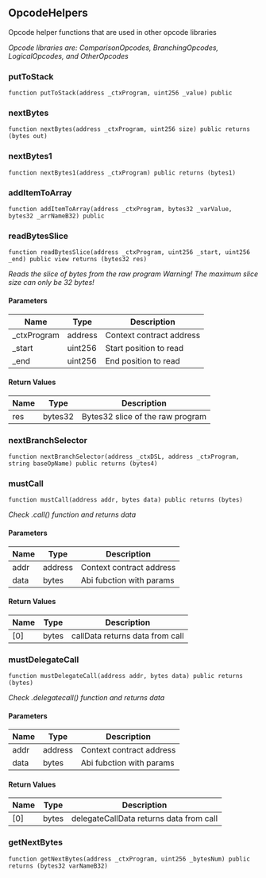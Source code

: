 ## OpcodeHelpers

Opcode helper functions that are used in other opcode libraries

_Opcode libraries are: ComparisonOpcodes, BranchingOpcodes, LogicalOpcodes, and OtherOpcodes_

### putToStack

```solidity
function putToStack(address _ctxProgram, uint256 _value) public
```

### nextBytes

```solidity
function nextBytes(address _ctxProgram, uint256 size) public returns (bytes out)
```

### nextBytes1

```solidity
function nextBytes1(address _ctxProgram) public returns (bytes1)
```

### addItemToArray

```solidity
function addItemToArray(address _ctxProgram, bytes32 _varValue, bytes32 _arrNameB32) public
```

### readBytesSlice

```solidity
function readBytesSlice(address _ctxProgram, uint256 _start, uint256 _end) public view returns (bytes32 res)
```

_Reads the slice of bytes from the raw program
Warning! The maximum slice size can only be 32 bytes!_

#### Parameters

| Name | Type | Description |
| ---- | ---- | ----------- |
| _ctxProgram | address | Context contract address |
| _start | uint256 | Start position to read |
| _end | uint256 | End position to read |

#### Return Values

| Name | Type | Description |
| ---- | ---- | ----------- |
| res | bytes32 | Bytes32 slice of the raw program |

### nextBranchSelector

```solidity
function nextBranchSelector(address _ctxDSL, address _ctxProgram, string baseOpName) public returns (bytes4)
```

### mustCall

```solidity
function mustCall(address addr, bytes data) public returns (bytes)
```

_Check .call() function and returns data_

#### Parameters

| Name | Type | Description |
| ---- | ---- | ----------- |
| addr | address | Context contract address |
| data | bytes | Abi fubction with params |

#### Return Values

| Name | Type | Description |
| ---- | ---- | ----------- |
| [0] | bytes | callData returns data from call |

### mustDelegateCall

```solidity
function mustDelegateCall(address addr, bytes data) public returns (bytes)
```

_Check .delegatecall() function and returns data_

#### Parameters

| Name | Type | Description |
| ---- | ---- | ----------- |
| addr | address | Context contract address |
| data | bytes | Abi fubction with params |

#### Return Values

| Name | Type | Description |
| ---- | ---- | ----------- |
| [0] | bytes | delegateCallData returns data from call |

### getNextBytes

```solidity
function getNextBytes(address _ctxProgram, uint256 _bytesNum) public returns (bytes32 varNameB32)
```


